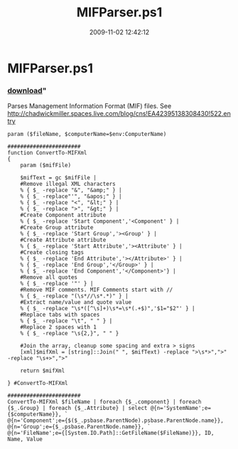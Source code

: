 ﻿---
pid:            1447
parent:         0
children:       
poster:         Chad Miller
title:          MIFParser.ps1
date:           2009-11-02 12:42:12
format:         posh
---

# MIFParser.ps1

### [download](1447.ps1)"

Parses Management Information Format (MIF) files. See http://chadwickmiller.spaces.live.com/blog/cns!EA42395138308430!522.entry

```posh
param ($fileName, $computerName=$env:ComputerName)

#######################
function ConvertTo-MIFXml
{
    param ($mifFile)

    $mifText = gc $mifFile | 
    #Remove illegal XML characters
    % { $_ -replace "&", "&amp;" } |
    % { $_ -replace"'", "&apos;" } |
    % { $_ -replace "<", "&lt;" } |
    % { $_ -replace ">", "&gt;" } |
    #Create Component attribute
    % { $_ -replace 'Start Component','<Component' } | 
    #Create Group attribute
    % { $_ -replace 'Start Group','><Group' } | 
    #Create Attribute attribute
    % { $_ -replace 'Start Attribute','><Attribute' } |
    #Create closing tags
    % { $_ -replace 'End Attribute','></Attribute>' } |
    % { $_ -replace 'End Group','</Group>' } |
    % { $_ -replace 'End Component','</Component>'} |
    #Remove all quotes
    % { $_ -replace '"' } | 
    #Remove MIF comments. MIF Comments start with //
    % { $_ -replace "(\s*//\s*.*)" } |
    #Extract name/value and quote value
    % { $_ -replace "\s*([^\s]+)\s*=\s*(.+$)",'$1="$2"' } |
    #Replace tabs with spaces
    % { $_ -replace "\t", " " } |
    #Replace 2 spaces with 1
    % { $_ -replace "\s{2,}", " " }

    #Join the array, cleanup some spacing and extra > signs
    [xml]$mifXml = [string]::Join(" ", $mifText) -replace ">\s*>",">" -replace "\s+>",">"

    return $mifXml

} #ConvertTo-MIFXml

#######################
ConvertTo-MIFXml $fileName | foreach {$_.component} | foreach {$_.Group} | foreach {$_.Attribute} | select @{n='SystemName';e={$computerName}}, `
@{n='Component';e={$($_.psbase.ParentNode).psbase.ParentNode.name}}, @{n='Group';e={$_.psbase.ParentNode.name}}, `
@{n='FileName';e={[System.IO.Path]::GetFileName($FileName)}}, ID, Name, Value
```
